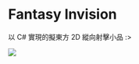 # Fantasy Invision

以 C# 實現的擬東方 2D 縱向射擊小品 :>

![](https://lh3.googleusercontent.com/8aGLXRSy5kLLHAcBmIdAI3GujAnNUK28BaC6WlvEr-at85PskXKJDmMIcvL8XZ3gvWbSVsqY7_76RjOpIfY0jE3c6HOgzoczk8PNS20z33ocNaF-Y3KAR7y77xjjJ-nrZ754BLGjYC4gI1lHwx8VIoMY7HXVtrVDWFCLUawDVAUtcXDQ-NKbSpeLjZ_Uc0wCKlNOjRIJTcu04A8aJfKwJsbDwcoVd3USmFB7Z-B5tTpPx22Yv_I8kqIAo4RxcweOP1EIt0_GJUphouh4QB3dW5OGhlwadRO_acfrQJad_cnTTzysfRNKGae1MDN_p-1qepS_QkArVQaocj_JI_b3THN-X0UtYB2RaRIcvJDIMWxvLkGcg0IHX3tSBvAEwbUaOpleG2YLtyADdfHrBYxa2MrueBdivTRtd4D0ldURhU5gHBZE1nfkKnbBr78zikX-CMH6NjL8gHF_HcQHSw7ECFC8pnYXfpW19tnAGfTkdBVyVNOfmvkYn9oUt_lJlNuTkcpjZEKo2m2xcg7xSxoWIS0yXoYJqNqBRgwqpE1pQ5A=w558-h414-no)

